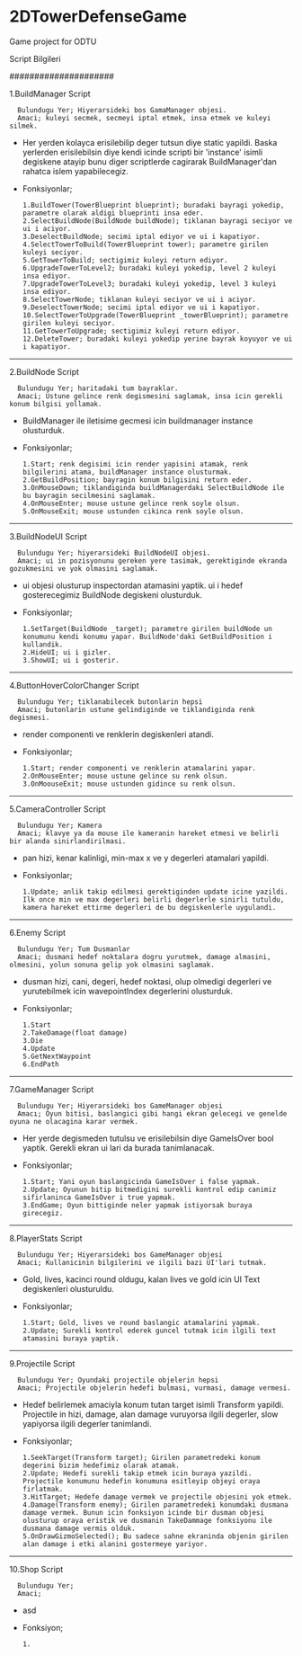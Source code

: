 # 2DTowerDefenseGame
Game project for ODTU

Script Bilgileri

#####################

1.BuildManager Script

      Bulundugu Yer; Hiyerarsideki bos GamaManager objesi.
      Amaci; kuleyi secmek, secmeyi iptal etmek, insa etmek ve kuleyi silmek.
- Her yerden kolayca erisilebilip deger tutsun diye static yapildi. Baska yerlerden erisilebilsin diye kendi icinde scripti bir 'instance' isimli degiskene atayip bunu diger scriptlerde cagirarak BuildManager'dan rahatca islem yapabilecegiz.
- Fonksiyonlar;
      
      1.BuildTower(TowerBlueprint blueprint); buradaki bayragi yokedip, parametre olarak aldigi blueprinti insa eder.
      2.SelectBuildNode(BuildNode buildNode); tiklanan bayragi seciyor ve ui i aciyor.
      3.DeselectBuildNode; secimi iptal ediyor ve ui i kapatiyor.
      4.SelectTowerToBuild(TowerBlueprint tower); parametre girilen kuleyi seciyor. 
      5.GetTowerToBuild; sectigimiz kuleyi return ediyor.
      6.UpgradeTowerToLevel2; buradaki kuleyi yokedip, level 2 kuleyi insa ediyor.
      7.UpgradeTowerToLevel3; buradaki kuleyi yokedip, level 3 kuleyi insa ediyor.
      8.SelectTowerNode; tiklanan kuleyi seciyor ve ui i aciyor.
      9.DeselectTowerNode; secimi iptal ediyor ve ui i kapatiyor.
      10.SelectTowerToUpgrade(TowerBlueprint _towerBlueprint); parametre girilen kuleyi seciyor.
      11.GetTowerToUpgrade; sectigimiz kuleyi return ediyor.
      12.DeleteTower; buradaki kuleyi yokedip yerine bayrak koyuyor ve ui i kapatiyor.
      
---

2.BuildNode Script

      Bulundugu Yer; haritadaki tum bayraklar.
      Amaci; Ustune gelince renk degismesini saglamak, insa icin gerekli konum bilgisi yollamak.
- BuildManager ile iletisime gecmesi icin buildmanager instance olusturduk.
- Fonksiyonlar;

      1.Start; renk degisimi icin render yapisini atamak, renk bilgilerini atama, buildManager instance olusturmak.
      2.GetBuildPosition; bayragin konum bilgisini return eder.
      3.OnMouseDown; tiklandiginda buildManagerdaki SelectBuildNode ile bu bayragin secilmesini saglamak.
      4.OnMouseEnter; mouse ustune gelince renk soyle olsun.
      5.OnMouseExit; mouse ustunden cikinca renk soyle olsun.
      
---

3.BuildNodeUI Script

      Bulundugu Yer; hiyerarsideki BuildNodeUI objesi.
      Amaci; ui in pozisyonunu gereken yere tasimak, gerektiginde ekranda gozukmesini ve yok olmasini saglamak.
- ui objesi olusturup inspectordan atamasini yaptik. ui i hedef gosterecegimiz BuildNode degiskeni olusturduk.
- Fonksiyonlar; 
      
      1.SetTarget(BuildNode _target); parametre girilen buildNode un konumunu kendi konumu yapar. BuildNode'daki GetBuildPosition i kullandik.
      2.HideUI; ui i gizler.
      3.ShowUI; ui i gosterir.
      
---

4.ButtonHoverColorChanger Script

      Bulundugu Yer; tiklanabilecek butonlarin hepsi
      Amaci; butonlarin ustune gelindiginde ve tiklandiginda renk degismesi.
- render componenti ve renklerin degiskenleri atandi.
- Fonksiyonlar;
      
      1.Start; render componenti ve renklerin atamalarini yapar.
      2.OnMouseEnter; mouse ustune gelince su renk olsun.
      3.OnMoouseExit; mouse ustunden gidince su renk olsun.
      
---

5.CameraController Script

      Bulundugu Yer; Kamera
      Amaci; klavye ya da mouse ile kameranin hareket etmesi ve belirli bir alanda sinirlandirilmasi.
- pan hizi, kenar kalinligi, min-max x ve y degerleri atamalari yapildi.
- Fonksiyonlar;
      
      1.Update; anlik takip edilmesi gerektiginden update icine yazildi. Ilk once min ve max degerleri belirli degerlerle sinirli tutuldu, kamera hareket ettirme degerleri de bu degiskenlerle uygulandi.
      
---

6.Enemy Script

      Bulundugu Yer; Tum Dusmanlar
      Amaci; dusmani hedef noktalara dogru yurutmek, damage almasini, olmesini, yolun sonuna gelip yok olmasini saglamak.
- dusman hizi, cani, degeri, hedef noktasi, olup olmedigi degerleri ve yurutebilmek icin wavepointIndex degerlerini olusturduk.
- Fonksiyonlar;
      
      1.Start
      2.TakeDamage(float damage)
      3.Die
      4.Update
      5.GetNextWaypoint
      6.EndPath
      
---

7.GameManager Script

      Bulundugu Yer; Hiyerarsideki bos GameManager objesi
      Amacı; Oyun bitisi, baslangici gibi hangi ekran gelecegi ve genelde oyuna ne olacagina karar vermek.
- Her yerde degismeden tutulsu ve erisilebilsin diye GameIsOver bool yaptik. Gerekli ekran ui lari da burada tanimlanacak.
- Fonksiyonlar;
      
      1.Start; Yani oyun baslangicinda GameIsOver i false yapmak.
      2.Update; Oyunun bitip bitmedigini surekli kontrol edip canimiz sifirlaninca GameIsOver i true yapmak.
      3.EndGame; Oyun bittiginde neler yapmak istiyorsak buraya girecegiz.

---

8.PlayerStats Script

      Bulundugu Yer; Hiyerarsideki bos GameManager objesi
      Amaci; Kullanicinin bilgilerini ve ilgili bazi UI'lari tutmak.
- Gold, lives, kacinci round oldugu, kalan lives ve gold icin UI Text degiskenleri olusturuldu.
- Fonksiyonlar; 
      
      1.Start; Gold, lives ve round baslangic atamalarini yapmak.
      2.Update; Surekli kontrol ederek guncel tutmak icin ilgili text atamasini buraya yaptik.
      
---

9.Projectile Script

      Bulundugu Yer; Oyundaki projectile objelerin hepsi
      Amaci; Projectile objelerin hedefi bulmasi, vurmasi, damage vermesi.
- Hedef belirlemek amaciyla konum tutan target isimli Transform yapildi. Projectile in hizi, damage, alan damage vuruyorsa ilgili degerler, slow yapiyorsa ilgili degerler tanimlandi. 
- Fonksiyonlar; 
      
      1.SeekTarget(Transform target); Girilen parametredeki konum degerini bizim hedefimiz olarak atamak.
      2.Update; Hedefi surekli takip etmek icin buraya yazildi. Projectile konumunu hedefin konumuna esitleyip objeyi oraya firlatmak.
      3.HitTarget; Hedefe damage vermek ve projectile objesini yok etmek.
      4.Damage(Transform enemy); Girilen parametredeki konumdaki dusmana damage vermek. Bunun icin fonksiyon icinde bir dusman objesi olusturup oraya eristik ve dusmanin TakeDammage fonksiyonu ile dusmana damage vermis olduk.
      5.OnDrawGizmoSelected(); Bu sadece sahne ekraninda objenin girilen alan damage i etki alanini gostermeye yariyor.

---

10.Shop Script

      Bulundugu Yer;
      Amaci;
- asd
- Fonksiyon;
      
      1.
